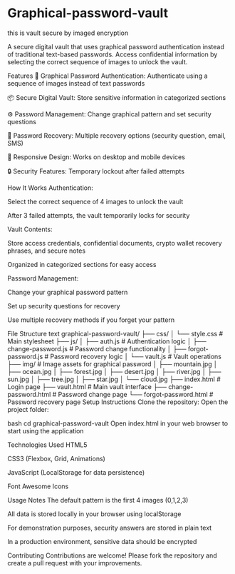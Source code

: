 # Graphical-password-vault
this is vault secure by imaged encryption

A secure digital vault that uses graphical password authentication instead of traditional text-based passwords. Access confidential information by selecting the correct sequence of images to unlock the vault.

Features
🔐 Graphical Password Authentication: Authenticate using a sequence of images instead of text passwords

📦 Secure Digital Vault: Store sensitive information in categorized sections

⚙️ Password Management: Change graphical pattern and set security questions

🔄 Password Recovery: Multiple recovery options (security question, email, SMS)

📱 Responsive Design: Works on desktop and mobile devices

🔒 Security Features: Temporary lockout after failed attempts

How It Works
Authentication:

Select the correct sequence of 4 images to unlock the vault

After 3 failed attempts, the vault temporarily locks for security

Vault Contents:

Store access credentials, confidential documents, crypto wallet recovery phrases, and secure notes

Organized in categorized sections for easy access

Password Management:

Change your graphical password pattern

Set up security questions for recovery

Use multiple recovery methods if you forget your pattern

File Structure
text
graphical-password-vault/
├── css/
│   └── style.css                 # Main stylesheet
├── js/
│   ├── auth.js                   # Authentication logic
│   ├── change-password.js        # Password change functionality
│   ├── forgot-password.js        # Password recovery logic
│   └── vault.js                  # Vault operations
├── img/                          # Image assets for graphical password
│   ├── mountain.jpg
│   ├── ocean.jpg
│   ├── forest.jpg
│   ├── desert.jpg
│   ├── river.jpg
│   ├── sun.jpg
│   ├── tree.jpg
│   ├── star.jpg
│   └── cloud.jpg
├── index.html                    # Login page
├── vault.html                    # Main vault interface
├── change-password.html          # Password change page
└── forgot-password.html          # Password recovery page
Setup Instructions
Clone the repository:
Open the project folder:

bash
cd graphical-password-vault
Open index.html in your web browser to start using the application

Technologies Used
HTML5

CSS3 (Flexbox, Grid, Animations)

JavaScript (LocalStorage for data persistence)

Font Awesome Icons

Usage Notes
The default pattern is the first 4 images (0,1,2,3)

All data is stored locally in your browser using localStorage

For demonstration purposes, security answers are stored in plain text

In a production environment, sensitive data should be encrypted

Contributing
Contributions are welcome! Please fork the repository and create a pull request with your improvements.
